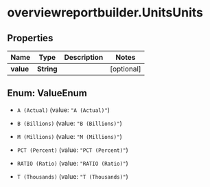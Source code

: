 # overviewreportbuilder.UnitsUnits

## Properties

Name | Type | Description | Notes
------------ | ------------- | ------------- | -------------
**value** | **String** |  | [optional] 



## Enum: ValueEnum


* `A (Actual)` (value: `"A (Actual)"`)

* `B (Billions)` (value: `"B (Billions)"`)

* `M (Millions)` (value: `"M (Millions)"`)

* `PCT (Percent)` (value: `"PCT (Percent)"`)

* `RATIO (Ratio)` (value: `"RATIO (Ratio)"`)

* `T (Thousands)` (value: `"T (Thousands)"`)




